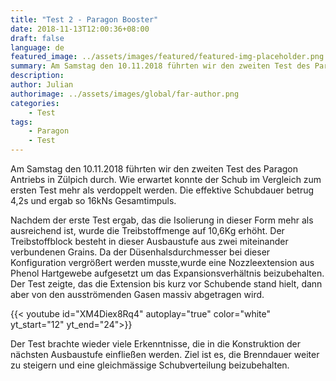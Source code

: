 ```yaml
---
title: "Test 2 - Paragon Booster"
date: 2018-11-13T12:00:36+08:00
draft: false
language: de
featured_image: ../assets/images/featured/featured-img-placeholder.png
summary: Am Samstag den 10.11.2018 führten wir den zweiten Test des Paragon Antriebs in Zülpich durch.
description:
author: Julian
authorimage: ../assets/images/global/far-author.png
categories: 
    - Test
tags: 
    - Paragon
    - Test
---
```


Am Samstag den 10.11.2018 führten wir den zweiten Test des Paragon Antriebs in Zülpich durch. Wie erwartet konnte der Schub im Vergleich zum ersten Test mehr als verdoppelt werden. Die effektive Schubdauer betrug 4,2s und ergab so 16kNs Gesamtimpuls.

Nachdem der erste Test ergab, das die Isolierung in dieser Form mehr als ausreichend ist, wurde die Treibstoffmenge auf 10,6Kg erhöht. Der Treibstoffblock besteht in dieser Ausbaustufe aus zwei miteinander verbundenen Grains. Da der Düsenhalsdurchmesser bei dieser Konfiguration vergrößert werden musste,wurde eine Nozzleextension aus Phenol Hartgewebe aufgesetzt um das Expansionsverhältnis beizubehalten. Der Test zeigte, das die Extension bis kurz vor Schubende stand hielt, dann aber von den ausströmenden Gasen massiv abgetragen wird.

{{< youtube id="XM4Diex8Rq4" autoplay="true" color="white" yt_start="12" yt_end="24">}}

Der Test brachte wieder viele Erkenntnisse, die in die Konstruktion der nächsten Ausbaustufe einfließen werden. Ziel ist es, die Brenndauer weiter zu steigern und eine gleichmässige Schubverteilung beizubehalten.

